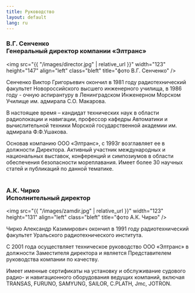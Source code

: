 ```yaml
---
title: Руководство
layout: default
lang: ru
---
```

<h3>В.Г. Сенченко<br />Генеральный директор компании «Элтранс»</h3>

<img src="{{ "/images/director.jpg" | relative_url }}" width="123" height="147" align="left" class="bleft" title="фото В.Г. Сенченко" />

Сенченко Виктор Григорьевич окончил в 1981 году радиотехнический факультет Новороссийского высшего инженерного училища,  в 1986 году -  очную аспирантуру в Ленинградском Инженерном Морском Училище им. адмирала С.О. Макарова. 

В настоящее время – кандидат технических наук в области радиолокации и навигации, профессор кафедры Автоматики и вычислительной техники Морской государственной академии им. адмирала Ф.Ф.Ушакова.

Основав  компанию ООО «Элтранс», с  1993г возглавляет ее в должности Директора.
Активный участник международных и национальных выставок, конференций и симпозиумов в области обеспечения безопасности мореплавания. Имеет более 30 научных статей и публикаций по данной тематике.<br><br>

<h3>А.К. Чирко<br />Исполнительный директор</h3>

<img src="{{ "/images/zamdir.jpg" | relative_url }}" width="123" height="131" align="left" class="bleft" title="фото А.К. Чирко" />

Чирко Александр Казимирович окончил в 1991 году радиотехнический факультет Уральского радиотехнического института.

С 2001 года  осуществляет техническое руководство  ООО «Элтранс» в должности Заместителя директора  и является Представителем руководства  компании по качеству.

Имеет именные сертификаты  на установку и обслуживание судового радио- и навигационного оборудования ведущих компаний, включая TRANSAS, FURUNO, SAMYUNG, SAILOR, C.PLATH, Jmc, JOTRON.
